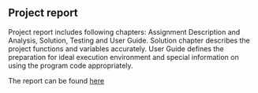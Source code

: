 ## Project report

Project report includes following chapters:	Assignment Description and Analysis, Solution, Testing and User Guide.
Solution chapter describes the project functions and variables accurately. User Guide defines the preparation for ideal execution environment and special information on using the program code appropriately.

The report can be found [here](https://github.com/svekho/Optical_Tachometer/blob/master/doc/SULPRORAP.pdf)
